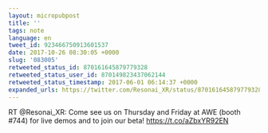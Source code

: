 ```yaml
---
layout: micropubpost
title: ''
tags: note
language: en
tweet_id: 923466750913601537
date: 2017-10-26 08:30:05 +0000
slug: '083005'
retweeted_status_id: 870161645879779328
retweeted_status_user_id: 870149823437062144
retweeted_status_timestamp: 2017-06-01 06:14:37 +0000
expanded_urls: https://twitter.com/Resonai_XR/status/870161645879779328/video/1,https://twitter.com/Resonai_XR/status/870161645879779328/video/1
---
```

RT @Resonai_XR: Come see us on Thursday and Friday at AWE (booth #744) for live demos and to join our beta! https://t.co/aZbxYR92EN
